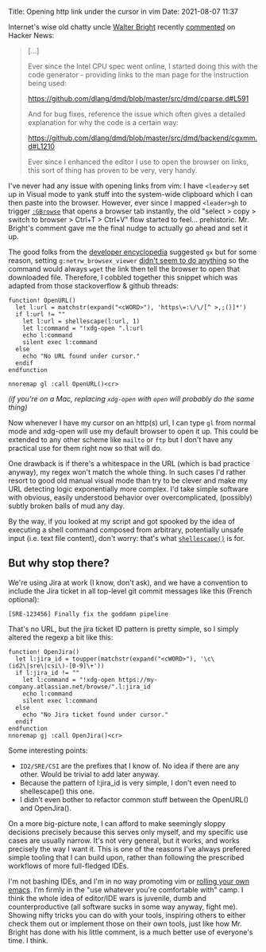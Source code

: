 Title: Opening http link under the cursor in vim
Date: 2021-08-07 11:37

Internet's wise old chatty uncle [Walter Bright](https://www.walterbright.com/)
recently [commented](https://news.ycombinator.com/item?id=28090272) on Hacker
News:

> [...]
>
> Ever since the Intel CPU spec went online, I started doing this with the code
> generator - providing links to the man page for the instruction being used:
>
> <https://github.com/dlang/dmd/blob/master/src/dmd/cparse.d#L591>
>
> And for bug fixes, reference the issue which often gives a detailed
> explanation for why the code is a certain way:
>
> <https://github.com/dlang/dmd/blob/master/src/dmd/backend/cgxmm.d#L1210>
>
> Ever since I enhanced the editor I use to open the browser on links, this
> sort of thing has proven to be very, very handy.

I've never had any issue with opening links from vim: I have `<leader>y` set up
in Visual mode to yank stuff into the system-wide clipboard which I can then
paste into the browser. However, ever since I mapped `<leader>gh` to trigger
[`:GBrowse`][1] that opens a browser tab instantly, the old "select > copy >
switch to browser > Ctrl+T > Ctrl+V" flow started to feel... prehistoric. Mr.
Bright's comment gave me the final nudge to actually go ahead and set it up.

The good folks from the [developer encyclopedia][3] suggested `gx` but for some
reason, setting `g:netrw_browsex_viewer` [didn't seem to do anything][4] so the
command would always `wget` the link then tell the browser to open that
downloaded file. Therefore, I cobbled together this snippet which was adapted
from those stackoverflow & github threads:

```vimscript
function! OpenURL()
  let l:url = matchstr(expand("<cWORD>"), 'https\=:\/\/[^ >,;()]*')
  if l:url != ""
    let l:url = shellescape(l:url, 1)
    let l:command = "!xdg-open ".l:url
    echo l:command
    silent exec l:command
  else
    echo "No URL found under cursor."
  endif
endfunction

nnoremap gl :call OpenURL()<cr>
```

_(if you're on a Mac, replacing `xdg-open` with `open` will probably
do the same thing)_

Now whenever I have my cursor on an http(s) url, I can type `gl` from normal
mode and xdg-open will use my default browser to open it up. This could be
extended to any other scheme like `mailto` or `ftp` but I don't have any
practical use for them right now so that will do.

One drawback is if there's a whitespace in the URL (which is bad practice
anyway), my regex won't match the whole thing. In such cases I'd rather resort
to good old manual visual mode than try to be clever and make my URL detecting
logic exponentially more complex. I'd take simple software with obvious, easily
understood behavior over overcomplicated, (possibly) subtly broken balls of mud
any day.

By the way, if you looked at my script and got spooked by the idea of executing
a shell command composed from arbitrary, potentially unsafe input (i.e. text
file content), don't worry: that's what [`shellescape()`][2] is for.

## But why stop there?

We're using Jira at work (I know, don't ask), and we have a convention to
include the Jira ticket in all top-level git commit messages like this (French
optional):

```
[SRE-123456] Finally fix the goddamn pipeline
```

That's no URL, but the jira ticket ID pattern is pretty simple, so I simply
altered the regexp a bit like this:

```vimscript
function! OpenJira()
  let l:jira_id = toupper(matchstr(expand("<cWORD>"), '\c\(id2\|sre\|csi\)-[0-9]\+'))
  if l:jira_id != ""
    let l:command = "!xdg-open https://my-company.atlassian.net/browse/".l:jira_id
    echo l:command
    silent exec l:command
  else
    echo "No Jira ticket found under cursor."
  endif
endfunction
nnoremap gj :call OpenJira()<cr>
```

Some interesting points:

- `ID2/SRE/CSI` are the prefixes that I know of. No idea if there are any
  other. Would be trivial to add later anyway.
- Because the pattern of l:jira_id is very simple, I don't even need to
  shellescape() this one.
- I didn't even bother to refactor common stuff between the OpenURL() and
  OpenJira().

On a more big-picture note, I can afford to make seemingly sloppy decisions
precisely because this serves only myself, and my specific use cases are
usually narrow. It's not very general, but it works, and works precisely the
way I want it. This is one of the reasons I've always prefered simple tooling
that I can build upon, rather than following the prescribed workflows of more
full-fledged IDEs.

I'm not bashing IDEs, and I'm in no way promoting vim or [rolling your own
emacs](https://github.com/DigitalMars/med). I'm firmly in the "use whatever
you're comfortable with" camp. I think the whole idea of editor/IDE wars is
juvenile, dumb and counterproductive (all software sucks in some way anyway,
fight me). Showing nifty tricks you can do with your tools, inspiring others to
either check them out or implement those on their own tools, just like how Mr.
Bright has done with his little comment, is a much better use of everyone's
time. I think.

[1]: https://github.com/tpope/vim-fugitive/blob/2dc08dfe354ed5400f5cdb3d5009dcd4024aac8a/doc/fugitive.txt#L213
[2]: https://learnvimscriptthehardway.stevelosh.com/chapters/32.html#escaping-shell-command-arguments
[3]: https://stackoverflow.com/questions/9458294/open-url-under-cursor-in-vim-with-browser
[4]: https://github.com/vim/vim/issues/4738
